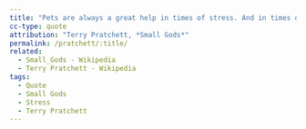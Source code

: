 ```yaml
---
title: "Pets are always a great help in times of stress. And in times of starvation too, o'course"
cc-type: quote
attribution: "Terry Pratchett, *Small Gods*"
permalink: /pratchett/:title/
related:
  - Small_Gods - Wikipedia
  - Terry Pratchett - Wikipedia
tags:
  - Quote
  - Small Gods
  - Stress
  - Terry Pratchett
---
```

